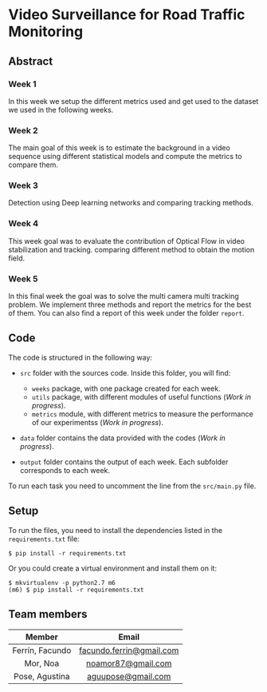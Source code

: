 # Video Surveillance for Road Traffic Monitoring

## Abstract

### Week 1

In this week we setup the different metrics used and get used to the dataset
we used in the following weeks. 

### Week 2

The main goal of this week is to estimate the background in a video sequence
using different statistical models and compute the metrics to compare them.

### Week 3
Detection using Deep learning networks and comparing tracking methods.

### Week 4
This week goal was to evaluate the contribution of Optical Flow in video stabilization and tracking. 
comparing different method to obtain the motion field.

### Week 5
In this final week the goal was to solve the multi camera multi tracking problem. We implement three
methods and report the metrics for the best of them. You can also find a report of this week under 
the folder `report`.
## Code

The code is structured in the following way:

- `src` folder with the sources code. Inside this folder, you will find:
    - `weeks` package, with one package created for each week.
    - `utils` package, with different modules of useful functions (*Work in progress*).
    - `metrics` module, with different metrics to measure the performance of
    our experimentss (*Work in progress*).

- `data` folder contains the data provided with the codes (*Work in progress*).

- `output` folder contains the output of each week. Each subfolder corresponds
to each week.

To run each task you need to uncomment the line from the `src/main.py` file.

## Setup

To run the files, you need to install the dependencies listed in the 
`requirements.txt` file:


```
$ pip install -r requirements.txt
```

Or you could create a virtual environment and install them on it:

```
$ mkvirtualenv -p python2.7 m6
(m6) $ pip install -r requirements.txt
```


## Team members

|      Member     |           Email          |
|:---------------:|:------------------------:|
| Ferrín, Facundo | facundo.ferrin@gmail.com |
|     Mor, Noa    |    noamor87@gmail.com    |
|  Pose, Agustina |    aguupose@gmail.com    |
